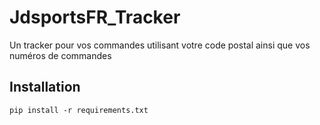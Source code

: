 # JdsportsFR_Tracker

Un tracker pour vos commandes utilisant votre code postal ainsi que vos numéros de commandes

## Installation

`pip install -r requirements.txt`

